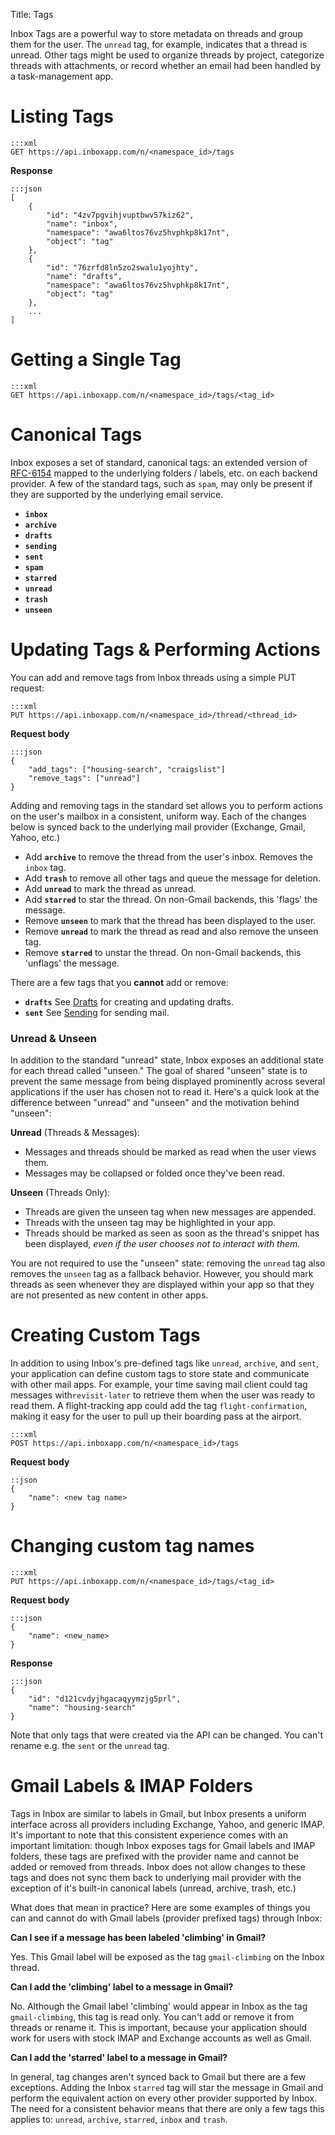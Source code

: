 Title: Tags

Inbox Tags are a powerful way to store metadata on threads and group them for the user. The `unread` tag, for example, indicates that a thread is unread. Other tags might be used to organize threads by project, categorize threads with attachments, or record whether an email had been handled by a task-management app.

# Listing Tags

```
:::xml
GET https://api.inboxapp.com/n/<namespace_id>/tags
```

**Response**

```
:::json
[
    {
        "id": "4zv7pgvihjvuptbwv57kiz62",
        "name": "inbox",
        "namespace": "awa6ltos76vz5hvphkp8k17nt",
        "object": "tag"
    },
    {
        "id": "76zrfd8ln5zo2swalu1yojhty",
        "name": "drafts",
        "namespace": "awa6ltos76vz5hvphkp8k17nt",
        "object": "tag"
    },
    ...
]
```

# Getting a Single Tag
```
:::xml
GET https://api.inboxapp.com/n/<namespace_id>/tags/<tag_id>
```


# Canonical Tags

Inbox exposes a set of standard, canonical tags: an extended version of [RFC-6154](http://tools.ietf.org/html/rfc6154) mapped to the underlying folders / labels, etc. on each backend provider. A few of the standard tags, such as `spam`, may only be present if they are supported by the underlying email service.

* **`inbox`**
* **`archive`**
* **`drafts`**
* **`sending`**
* **`sent`**
* **`spam`**
* **`starred`**
* **`unread`**
* **`trash`**
* **`unseen`**


# Updating Tags & Performing Actions

You can add and remove tags from Inbox threads using a simple PUT request:

```
:::xml
PUT https://api.inboxapp.com/n/<namespace_id>/thread/<thread_id>
```

**Request body**

```
:::json
{
    "add_tags": ["housing-search", "craigslist"]
    "remove_tags": ["unread"]
}
```

Adding and removing tags in the standard set allows you to perform actions on the user's mailbox in a consistent, uniform way. Each of the changes below is synced back to the underlying mail provider (Exchange, Gmail, Yahoo, etc.)

* Add **`archive`** to remove the thread from the user's inbox. Removes the `inbox` tag.
* Add **`trash`**  to remove all other tags and queue the message for deletion.
* Add **`unread`** to mark the thread as unread.
* Add **`starred`** to star the thread. On non-Gmail backends, this 'flags' the message.
* Remove **`unseen`** to mark that the thread has been displayed to the user.
* Remove **`unread`** to mark the thread as read and also remove the unseen tag.
* Remove **`starred`** to unstar the thread. On non-Gmail backends, this 'unflags' the message.

There are a few tags that you **cannot** add or remove:

* **`drafts`** See [Drafts](#drafts) for creating and updating drafts.
* **`sent`** See [Sending](#sending) for sending mail.


### Unread & Unseen

In addition to the standard "unread" state, Inbox exposes an additional state for each thread called "unseen." The goal of shared "unseen" state is to prevent the same message from being displayed prominently across several applications if the user has chosen not to read it. Here's a quick look at the difference between "unread" and "unseen" and the motivation behind "unseen":

**Unread** (Threads & Messages):

 - Messages and threads should be marked as read when the user views them.
 - Messages may be collapsed or folded once they've been read.

**Unseen** (Threads Only):

- Threads are given the unseen tag when new messages are appended.
- Threads with the unseen tag may be highlighted in your app.
- Threads should be marked as seen as soon as the thread's snippet has been displayed, *even if the user chooses not to interact with them.*

You are not required to use the "unseen" state: removing the `unread` tag also removes the `unseen` tag as a fallback behavior. However, you should mark threads as seen whenever they are displayed within your app so that they are not presented as new content in other apps.


# Creating Custom Tags

In addition to using Inbox's pre-defined tags like `unread`, `archive`, and `sent`, your application can define custom tags to store state and communicate with other mail apps. For example, your time saving mail client could tag messages with`revisit-later` to retrieve them when the user was ready to read them. A flight-tracking app could add the tag `flight-confirmation`, making it easy for the user to pull up their boarding pass at the airport.


```
:::xml
POST https://api.inboxapp.com/n/<namespace_id>/tags
```

**Request body**

```
::json
{
    "name": <new tag name>
}
```



# Changing custom tag names
```
:::xml
PUT https://api.inboxapp.com/n/<namespace_id>/tags/<tag_id>
```

**Request body**

```
:::json
{
    "name": <new_name>
}
```

**Response**

```
:::json
{
    "id": "d121cvdyjhgacaqyymzjg5prl",
    "name": "housing-search"
}
```


Note that only tags that were created via the API can be changed. You can't
rename e.g. the `sent` or the `unread` tag.


# Gmail Labels & IMAP Folders

Tags in Inbox are similar to labels in Gmail, but Inbox presents a uniform interface across all providers including Exchange, Yahoo, and generic IMAP. It's important to note that this consistent experience comes with an important limitation: though Inbox exposes tags for Gmail labels and IMAP folders, these tags are prefixed with the provider name and cannot be added or removed from threads. Inbox does not allow changes to these tags and does not sync them back to underlying mail provider with the exception of it's built-in canonical labels (unread, archive, trash, etc.)

What does that mean in practice? Here are some examples of things you can and cannot do with Gmail labels (provider prefixed tags) through Inbox:

**Can I see if a message has been labeled 'climbing' in Gmail?**

Yes. This Gmail label will be exposed as the tag `gmail-climbing` on the Inbox thread.

**Can I add the 'climbing' label to a message in Gmail?**

No. Although the Gmail label 'climbing' would appear in Inbox as the tag `gmail-climbing`, this tag is read only. You can't add or remove it from threads or rename it. This is important, because your application should work for users with stock IMAP and Exchange accounts as well as Gmail.

**Can I add the 'starred' label to a message in Gmail?**

In general, tag changes aren't synced back to Gmail but there are a few exceptions. Adding the Inbox `starred` tag will star the message in Gmail and perform the equivalent action on every other provider supported by Inbox. The need for a consistent behavior means that there are only a few tags this applies to: `unread`, `archive`, `starred`, `inbox` and `trash`.


